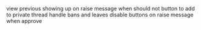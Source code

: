 view previous showing up on raise message when should not
button to add to private thread
handle bans and leaves
disable buttons on raise message when approve
